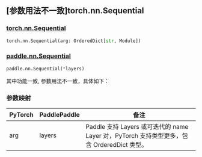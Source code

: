 ## [参数用法不一致]torch.nn.Sequential

### [torch.nn.Sequential](https://pytorch.org/docs/stable/generated/torch.nn.Sequential.html#torch.nn.Sequential)

```python
torch.nn.Sequential(arg: OrderedDict[str, Module])
```

### [paddle.nn.Sequential](https://www.paddlepaddle.org.cn/documentation/docs/zh/develop/api/paddle/nn/Sequential_cn.html)

```python
paddle.nn.Sequential(*layers)
```

其中功能一致, 参数用法不一致，具体如下：

### 参数映射

| PyTorch | PaddlePaddle | 备注                                                                                       |
| ------- | ------------ | ------------------------------------------------------------------------------------------ |
| arg     | layers       | Paddle 支持 Layers 或可迭代的 name Layer 对，PyTorch 支持类型更多，包含 OrderedDict 类型。 |
